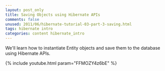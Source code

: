 ```yaml
---
layout: post_only
title: Saving Objects using Hibernate APIs
comments: false
unused: 2011/06/hibernate-tutorial-03-part-3-saving.html
tags: hibernate intro
categories: content hibernate_intro
---
```


We'll learn how to instantiate Entity objects and save them to the database using Hibernate APIs.

{% include youtube.html param="FFMOZY4z6bE" %}